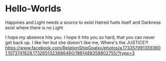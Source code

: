 # Hello-Worlds
Happines and Light needs a source to exist
Hatred fuels itself and Darkness exist where there is no Light

I hope my absence hits you. I hope it hits you so hard, that you can never get back up.
I like her but she doesn't like me, Where's the JUSTICE?!
https://www.facebook.com/RelationShipGoalxx/photos/a.1733579913593601.1073741828.1732651323686460/1881488358802755/?type=3


